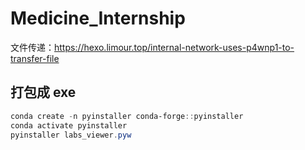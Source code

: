 # Medicine_Internship
文件传递：https://hexo.limour.top/internal-network-uses-p4wnp1-to-transfer-file
## 打包成 exe
```powershell
conda create -n pyinstaller conda-forge::pyinstaller
conda activate pyinstaller 
pyinstaller labs_viewer.pyw
```

